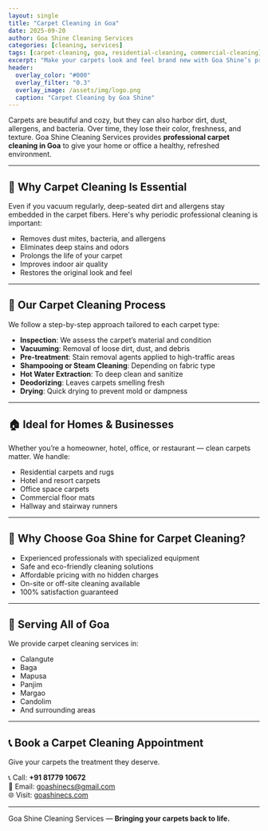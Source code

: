 ```yaml
---
layout: single
title: "Carpet Cleaning in Goa"
date: 2025-09-20
author: Goa Shine Cleaning Services
categories: [cleaning, services]
tags: [carpet-cleaning, goa, residential-cleaning, commercial-cleaning]
excerpt: "Make your carpets look and feel brand new with Goa Shine’s professional carpet cleaning services."
header:
  overlay_color: "#000"
  overlay_filter: "0.3"
  overlay_image: /assets/img/logo.png
  caption: "Carpet Cleaning by Goa Shine"
---
```


Carpets are beautiful and cozy, but they can also harbor dirt, dust, allergens, and bacteria. Over time, they lose their color, freshness, and texture. Goa Shine Cleaning Services provides **professional carpet cleaning in Goa** to give your home or office a healthy, refreshed environment.

---

## 🧽 Why Carpet Cleaning Is Essential

Even if you vacuum regularly, deep-seated dirt and allergens stay embedded in the carpet fibers. Here's why periodic professional cleaning is important:

- Removes dust mites, bacteria, and allergens  
- Eliminates deep stains and odors  
- Prolongs the life of your carpet  
- Improves indoor air quality  
- Restores the original look and feel  

---

## 🧼 Our Carpet Cleaning Process

We follow a step-by-step approach tailored to each carpet type:

- **Inspection**: We assess the carpet’s material and condition  
- **Vacuuming**: Removal of loose dirt, dust, and debris  
- **Pre-treatment**: Stain removal agents applied to high-traffic areas  
- **Shampooing or Steam Cleaning**: Depending on fabric type  
- **Hot Water Extraction**: To deep clean and sanitize  
- **Deodorizing**: Leaves carpets smelling fresh  
- **Drying**: Quick drying to prevent mold or dampness  

---

## 🏠 Ideal for Homes & Businesses

Whether you’re a homeowner, hotel, office, or restaurant — clean carpets matter. We handle:

- Residential carpets and rugs  
- Hotel and resort carpets  
- Office space carpets  
- Commercial floor mats  
- Hallway and stairway runners  

---

## 🌟 Why Choose Goa Shine for Carpet Cleaning?

- Experienced professionals with specialized equipment  
- Safe and eco-friendly cleaning solutions  
- Affordable pricing with no hidden charges  
- On-site or off-site cleaning available  
- 100% satisfaction guaranteed  

---

## 📍 Serving All of Goa

We provide carpet cleaning services in:

- Calangute  
- Baga  
- Mapusa  
- Panjim  
- Margao  
- Candolim  
- And surrounding areas  

---

## 📞 Book a Carpet Cleaning Appointment

Give your carpets the treatment they deserve.

📞 Call: **+91 81779 10672**  
📧 Email: [goashinecs@gmail.com](mailto:goashinecs@gmail.com)  
🌐 Visit: [goashinecs.com](https://goashinecs.com)

---

Goa Shine Cleaning Services — **Bringing your carpets back to life.**
